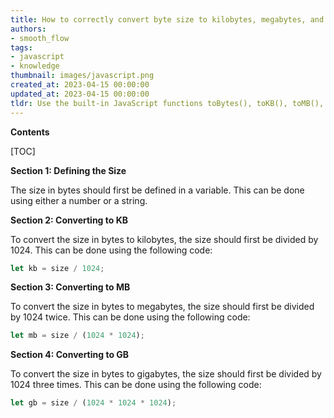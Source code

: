 ```yaml
---
title: How to correctly convert byte size to kilobytes, megabytes, and gigabytes using javascript
authors:
- smooth_flow
tags:
- javascript
- knowledge
thumbnail: images/javascript.png
created_at: 2023-04-15 00:00:00
updated_at: 2023-04-15 00:00:00
tldr: Use the built-in JavaScript functions toBytes(), toKB(), toMB(), and toGB() to convert size in bytes to KB, MB, and GB, respectively.
---
```


**Contents**

[TOC]

**Section 1: Defining the Size**

The size in bytes should first be defined in a variable. This can be done using either a number or a string.

**Section 2: Converting to KB**

To convert the size in bytes to kilobytes, the size should first be divided by 1024. This can be done using the following code:

```js
let kb = size / 1024;
```

**Section 3: Converting to MB**

To convert the size in bytes to megabytes, the size should first be divided by 1024 twice. This can be done using the following code:

```js
let mb = size / (1024 * 1024);
```

**Section 4: Converting to GB**

To convert the size in bytes to gigabytes, the size should first be divided by 1024 three times. This can be done using the following code:

```js
let gb = size / (1024 * 1024 * 1024);
```

